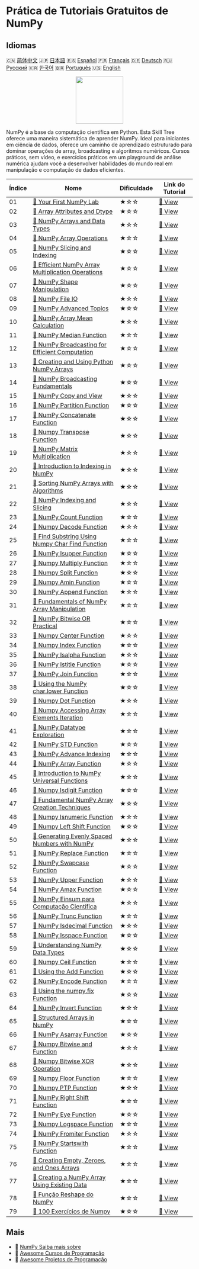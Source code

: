 # Prática de Tutoriais Gratuitos de NumPy

## Idiomas

🇨🇳 [简体中文](README_zh.md) 🇯🇵 [日本語](README_ja.md) 🇪🇸 [Español](README_es.md) 🇫🇷 [Français](README_fr.md) 🇩🇪 [Deutsch](README_de.md) 🇷🇺 [Русский](README_ru.md) 🇰🇷 [한국어](README_ko.md) 🇧🇷 [Português](README_pt.md) 🇺🇸 [English](README.md) 

<div align="center">
<img width="128px" src="https://file.labex.io/path/gdqX0QgXsYjL.png">
</div>

NumPy é a base da computação científica em Python. Esta Skill Tree oferece uma maneira sistemática de aprender NumPy. Ideal para iniciantes em ciência de dados, oferece um caminho de aprendizado estruturado para dominar operações de array, broadcasting e algoritmos numéricos. Cursos práticos, sem vídeo, e exercícios práticos em um playground de análise numérica ajudam você a desenvolver habilidades do mundo real em manipulação e computação de dados eficientes.

|   Índice | Nome                                                                                                                                            | Dificuldade   | Link do Tutorial                                                                                     |
|----------|-------------------------------------------------------------------------------------------------------------------------------------------------|---------------|------------------------------------------------------------------------------------------------------|
|       01 | [📖 Your First NumPy Lab](https://labex.io/pt/tutorials/numpy-your-first-numpy-lab-92735)                                                       | ★☆☆           | [🔗 View](https://labex.io/pt/tutorials/numpy-your-first-numpy-lab-92735)                            |
|       02 | [📖 Array Attributes and Dtype](https://labex.io/pt/tutorials/python-array-attributes-and-dtype-8027)                                           | ★☆☆           | [🔗 View](https://labex.io/pt/tutorials/python-array-attributes-and-dtype-8027)                      |
|       03 | [📖 NumPy Arrays and Data Types](https://labex.io/pt/tutorials/python-numpy-arrays-and-data-types-4996)                                         | ★☆☆           | [🔗 View](https://labex.io/pt/tutorials/python-numpy-arrays-and-data-types-4996)                     |
|       04 | [📖 NumPy Array Operations](https://labex.io/pt/tutorials/numpy-numpy-array-operations-1403)                                                    | ★☆☆           | [🔗 View](https://labex.io/pt/tutorials/numpy-numpy-array-operations-1403)                           |
|       05 | [📖 NumPy Slicing and Indexing](https://labex.io/pt/tutorials/python-numpy-slicing-and-indexing-352)                                            | ★☆☆           | [🔗 View](https://labex.io/pt/tutorials/python-numpy-slicing-and-indexing-352)                       |
|       06 | [📖 Efficient NumPy Array Multiplication Operations](https://labex.io/pt/tutorials/python-efficient-numpy-array-multiplication-operations-5007) | ★☆☆           | [🔗 View](https://labex.io/pt/tutorials/python-efficient-numpy-array-multiplication-operations-5007) |
|       07 | [📖 NumPy Shape Manipulation](https://labex.io/pt/tutorials/numpy-numpy-shape-manipulation-214)                                                 | ★☆☆           | [🔗 View](https://labex.io/pt/tutorials/numpy-numpy-shape-manipulation-214)                          |
|       08 | [📖 NumPy File IO](https://labex.io/pt/tutorials/python-numpy-file-io-127)                                                                      | ★☆☆           | [🔗 View](https://labex.io/pt/tutorials/python-numpy-file-io-127)                                    |
|       09 | [📖 NumPy Advanced Topics](https://labex.io/pt/tutorials/python-numpy-advanced-topics-11)                                                       | ★☆☆           | [🔗 View](https://labex.io/pt/tutorials/python-numpy-advanced-topics-11)                             |
|       10 | [📖 NumPy Array Mean Calculation](https://labex.io/pt/tutorials/numpy-numpy-array-mean-calculation-86481)                                       | ★☆☆           | [🔗 View](https://labex.io/pt/tutorials/numpy-numpy-array-mean-calculation-86481)                    |
|       11 | [📖 NumPy Median Function](https://labex.io/pt/tutorials/numpy-numpy-median-function-86483)                                                     | ★☆☆           | [🔗 View](https://labex.io/pt/tutorials/numpy-numpy-median-function-86483)                           |
|       12 | [📖 NumPy Broadcasting for Efficient Computation](https://labex.io/pt/tutorials/numpy-numpy-broadcasting-for-efficient-computation-85702)       | ★☆☆           | [🔗 View](https://labex.io/pt/tutorials/numpy-numpy-broadcasting-for-efficient-computation-85702)    |
|       13 | [📖 Creating and Using Python NumPy Arrays](https://labex.io/pt/tutorials/python-creating-and-using-python-numpy-arrays-86402)                  | ★☆☆           | [🔗 View](https://labex.io/pt/tutorials/python-creating-and-using-python-numpy-arrays-86402)         |
|       14 | [📖 NumPy Broadcasting Fundamentals](https://labex.io/pt/tutorials/numpy-numpy-broadcasting-fundamentals-86412)                                 | ★☆☆           | [🔗 View](https://labex.io/pt/tutorials/numpy-numpy-broadcasting-fundamentals-86412)                 |
|       15 | [📖 NumPy Copy and View](https://labex.io/pt/tutorials/python-numpy-copy-and-view-86421)                                                        | ★☆☆           | [🔗 View](https://labex.io/pt/tutorials/python-numpy-copy-and-view-86421)                            |
|       16 | [📖 NumPy Partition Function](https://labex.io/pt/tutorials/python-numpy-partition-function-86489)                                              | ★☆☆           | [🔗 View](https://labex.io/pt/tutorials/python-numpy-partition-function-86489)                       |
|       17 | [📖 NumPy Concatenate Function](https://labex.io/pt/tutorials/numpy-numpy-concatenate-function-86420)                                           | ★☆☆           | [🔗 View](https://labex.io/pt/tutorials/numpy-numpy-concatenate-function-86420)                      |
|       18 | [📖 Numpy Transpose Function](https://labex.io/pt/tutorials/numpy-numpy-transpose-function-86512)                                               | ★☆☆           | [🔗 View](https://labex.io/pt/tutorials/numpy-numpy-transpose-function-86512)                        |
|       19 | [📖 NumPy Matrix Multiplication](https://labex.io/pt/tutorials/python-numpy-matrix-multiplication-86479)                                        | ★☆☆           | [🔗 View](https://labex.io/pt/tutorials/python-numpy-matrix-multiplication-86479)                    |
|       20 | [📖 Introduction to Indexing in NumPy](https://labex.io/pt/tutorials/numpy-introduction-to-indexing-in-numpy-85699)                             | ★☆☆           | [🔗 View](https://labex.io/pt/tutorials/numpy-introduction-to-indexing-in-numpy-85699)               |
|       21 | [📖 Sorting NumPy Arrays with Algorithms](https://labex.io/pt/tutorials/numpy-sorting-numpy-arrays-with-algorithms-86500)                       | ★☆☆           | [🔗 View](https://labex.io/pt/tutorials/numpy-sorting-numpy-arrays-with-algorithms-86500)            |
|       22 | [📖 NumPy Indexing and Slicing](https://labex.io/pt/tutorials/numpy-numpy-indexing-and-slicing-86452)                                           | ★☆☆           | [🔗 View](https://labex.io/pt/tutorials/numpy-numpy-indexing-and-slicing-86452)                      |
|       23 | [📖 NumPy Count Function](https://labex.io/pt/tutorials/python-numpy-count-function-86423)                                                      | ★☆☆           | [🔗 View](https://labex.io/pt/tutorials/python-numpy-count-function-86423)                           |
|       24 | [📖 Numpy Decode Function](https://labex.io/pt/tutorials/numpy-numpy-decode-function-86427)                                                     | ★☆☆           | [🔗 View](https://labex.io/pt/tutorials/numpy-numpy-decode-function-86427)                           |
|       25 | [📖 Find Substring Using Numpy Char Find Function](https://labex.io/pt/tutorials/python-find-substring-using-numpy-char-find-function-86437)    | ★☆☆           | [🔗 View](https://labex.io/pt/tutorials/python-find-substring-using-numpy-char-find-function-86437)  |
|       26 | [📖 NumPy Isupper Function](https://labex.io/pt/tutorials/numpy-numpy-isupper-function-86467)                                                   | ★☆☆           | [🔗 View](https://labex.io/pt/tutorials/numpy-numpy-isupper-function-86467)                          |
|       27 | [📖 Numpy Multiply Function](https://labex.io/pt/tutorials/python-numpy-multiply-function-86485)                                                | ★☆☆           | [🔗 View](https://labex.io/pt/tutorials/python-numpy-multiply-function-86485)                        |
|       28 | [📖 Numpy Split Function](https://labex.io/pt/tutorials/numpy-numpy-split-function-86502)                                                       | ★☆☆           | [🔗 View](https://labex.io/pt/tutorials/numpy-numpy-split-function-86502)                            |
|       29 | [📖 Numpy Amin Function](https://labex.io/pt/tutorials/python-numpy-amin-function-86389)                                                        | ★☆☆           | [🔗 View](https://labex.io/pt/tutorials/python-numpy-amin-function-86389)                            |
|       30 | [📖 NumPy Append Function](https://labex.io/pt/tutorials/python-numpy-append-function-86391)                                                    | ★☆☆           | [🔗 View](https://labex.io/pt/tutorials/python-numpy-append-function-86391)                          |
|       31 | [📖 Fundamentals of NumPy Array Manipulation](https://labex.io/pt/tutorials/numpy-fundamentals-of-numpy-array-manipulation-85703)               | ★☆☆           | [🔗 View](https://labex.io/pt/tutorials/numpy-fundamentals-of-numpy-array-manipulation-85703)        |
|       32 | [📖 NumPy Bitwise OR Practical](https://labex.io/pt/tutorials/numpy-numpy-bitwise-or-practical-86408)                                           | ★☆☆           | [🔗 View](https://labex.io/pt/tutorials/numpy-numpy-bitwise-or-practical-86408)                      |
|       33 | [📖 Numpy Center Function](https://labex.io/pt/tutorials/numpy-numpy-center-function-86416)                                                     | ★☆☆           | [🔗 View](https://labex.io/pt/tutorials/numpy-numpy-center-function-86416)                           |
|       34 | [📖 Numpy Index Function](https://labex.io/pt/tutorials/numpy-numpy-index-function-86450)                                                       | ★☆☆           | [🔗 View](https://labex.io/pt/tutorials/numpy-numpy-index-function-86450)                            |
|       35 | [📖 NumPy Isalpha Function](https://labex.io/pt/tutorials/python-numpy-isalpha-function-86456)                                                  | ★☆☆           | [🔗 View](https://labex.io/pt/tutorials/python-numpy-isalpha-function-86456)                         |
|       36 | [📖 NumPy Istitle Function](https://labex.io/pt/tutorials/numpy-numpy-istitle-function-86466)                                                   | ★☆☆           | [🔗 View](https://labex.io/pt/tutorials/numpy-numpy-istitle-function-86466)                          |
|       37 | [📖 NumPy Join Function](https://labex.io/pt/tutorials/numpy-numpy-join-function-86470)                                                         | ★☆☆           | [🔗 View](https://labex.io/pt/tutorials/numpy-numpy-join-function-86470)                             |
|       38 | [📖 Using the NumPy char.lower Function](https://labex.io/pt/tutorials/numpy-using-the-numpy-char-lower-function-86477)                         | ★☆☆           | [🔗 View](https://labex.io/pt/tutorials/numpy-using-the-numpy-char-lower-function-86477)             |
|       39 | [📖 Numpy Dot Function](https://labex.io/pt/tutorials/numpy-numpy-dot-function-86429)                                                           | ★☆☆           | [🔗 View](https://labex.io/pt/tutorials/numpy-numpy-dot-function-86429)                              |
|       40 | [📖 Numpy Accessing Array Elements Iteration](https://labex.io/pt/tutorials/python-numpy-accessing-array-elements-iteration-86381)              | ★☆☆           | [🔗 View](https://labex.io/pt/tutorials/python-numpy-accessing-array-elements-iteration-86381)       |
|       41 | [📖 NumPy Datatype Exploration](https://labex.io/pt/tutorials/numpy-numpy-datatype-exploration-86425)                                           | ★☆☆           | [🔗 View](https://labex.io/pt/tutorials/numpy-numpy-datatype-exploration-86425)                      |
|       42 | [📖 NumPy STD Function](https://labex.io/pt/tutorials/numpy-numpy-std-function-86508)                                                           | ★☆☆           | [🔗 View](https://labex.io/pt/tutorials/numpy-numpy-std-function-86508)                              |
|       43 | [📖 NumPy Advance Indexing](https://labex.io/pt/tutorials/python-numpy-advance-indexing-86385)                                                  | ★☆☆           | [🔗 View](https://labex.io/pt/tutorials/python-numpy-advance-indexing-86385)                         |
|       44 | [📖 NumPy Array Function](https://labex.io/pt/tutorials/numpy-numpy-array-function-86400)                                                       | ★☆☆           | [🔗 View](https://labex.io/pt/tutorials/numpy-numpy-array-function-86400)                            |
|       45 | [📖 Introduction to NumPy Universal Functions](https://labex.io/pt/tutorials/python-introduction-to-numpy-universal-functions-85705)            | ★☆☆           | [🔗 View](https://labex.io/pt/tutorials/python-introduction-to-numpy-universal-functions-85705)      |
|       46 | [📖 Numpy Isdigit Function](https://labex.io/pt/tutorials/numpy-numpy-isdigit-function-86460)                                                   | ★☆☆           | [🔗 View](https://labex.io/pt/tutorials/numpy-numpy-isdigit-function-86460)                          |
|       47 | [📖 Fundamental NumPy Array Creation Techniques](https://labex.io/pt/tutorials/python-fundamental-numpy-array-creation-techniques-85698)        | ★☆☆           | [🔗 View](https://labex.io/pt/tutorials/python-fundamental-numpy-array-creation-techniques-85698)    |
|       48 | [📖 Numpy Isnumeric Function](https://labex.io/pt/tutorials/numpy-numpy-isnumeric-function-86462)                                               | ★☆☆           | [🔗 View](https://labex.io/pt/tutorials/numpy-numpy-isnumeric-function-86462)                        |
|       49 | [📖 Numpy Left Shift Function](https://labex.io/pt/tutorials/numpy-numpy-left-shift-function-86471)                                             | ★☆☆           | [🔗 View](https://labex.io/pt/tutorials/numpy-numpy-left-shift-function-86471)                       |
|       50 | [📖 Generating Evenly Spaced Numbers with NumPy](https://labex.io/pt/tutorials/numpy-generating-evenly-spaced-numbers-with-numpy-86473)         | ★☆☆           | [🔗 View](https://labex.io/pt/tutorials/numpy-generating-evenly-spaced-numbers-with-numpy-86473)     |
|       51 | [📖 NumPy Replace Function](https://labex.io/pt/tutorials/numpy-numpy-replace-function-86494)                                                   | ★☆☆           | [🔗 View](https://labex.io/pt/tutorials/numpy-numpy-replace-function-86494)                          |
|       52 | [📖 NumPy Swapcase Function](https://labex.io/pt/tutorials/python-numpy-swapcase-function-86510)                                                | ★☆☆           | [🔗 View](https://labex.io/pt/tutorials/python-numpy-swapcase-function-86510)                        |
|       53 | [📖 NumPy Upper Function](https://labex.io/pt/tutorials/numpy-numpy-upper-function-86516)                                                       | ★☆☆           | [🔗 View](https://labex.io/pt/tutorials/numpy-numpy-upper-function-86516)                            |
|       54 | [📖 NumPy Amax Function](https://labex.io/pt/tutorials/numpy-numpy-amax-function-86387)                                                         | ★☆☆           | [🔗 View](https://labex.io/pt/tutorials/numpy-numpy-amax-function-86387)                             |
|       55 | [📖 NumPy Einsum para Computação Científica](https://labex.io/pt/tutorials/python-numpy-einsum-for-scientific-computing-4991)                   | ★☆☆           | [🔗 View](https://labex.io/pt/tutorials/python-numpy-einsum-for-scientific-computing-4991)           |
|       56 | [📖 NumPy Trunc Function](https://labex.io/pt/tutorials/python-numpy-trunc-function-86514)                                                      | ★☆☆           | [🔗 View](https://labex.io/pt/tutorials/python-numpy-trunc-function-86514)                           |
|       57 | [📖 NumPy Isdecimal Function](https://labex.io/pt/tutorials/numpy-numpy-isdecimal-function-86458)                                               | ★☆☆           | [🔗 View](https://labex.io/pt/tutorials/numpy-numpy-isdecimal-function-86458)                        |
|       58 | [📖 NumPy Isspace Function](https://labex.io/pt/tutorials/numpy-numpy-isspace-function-86464)                                                   | ★☆☆           | [🔗 View](https://labex.io/pt/tutorials/numpy-numpy-isspace-function-86464)                          |
|       59 | [📖 Understanding NumPy Data Types](https://labex.io/pt/tutorials/python-understanding-numpy-data-types-85701)                                  | ★☆☆           | [🔗 View](https://labex.io/pt/tutorials/python-understanding-numpy-data-types-85701)                 |
|       60 | [📖 Numpy Ceil Function](https://labex.io/pt/tutorials/numpy-numpy-ceil-function-86414)                                                         | ★☆☆           | [🔗 View](https://labex.io/pt/tutorials/numpy-numpy-ceil-function-86414)                             |
|       61 | [📖 Using the Add Function](https://labex.io/pt/tutorials/numpy-using-the-add-function-86383)                                                   | ★☆☆           | [🔗 View](https://labex.io/pt/tutorials/numpy-using-the-add-function-86383)                          |
|       62 | [📖 NumPy Encode Function](https://labex.io/pt/tutorials/python-numpy-encode-function-86433)                                                    | ★☆☆           | [🔗 View](https://labex.io/pt/tutorials/python-numpy-encode-function-86433)                          |
|       63 | [📖 Using the numpy.fix Function](https://labex.io/pt/tutorials/numpy-using-the-numpy-fix-function-86439)                                       | ★☆☆           | [🔗 View](https://labex.io/pt/tutorials/numpy-using-the-numpy-fix-function-86439)                    |
|       64 | [📖 NumPy Invert Function](https://labex.io/pt/tutorials/python-numpy-invert-function-86454)                                                    | ★☆☆           | [🔗 View](https://labex.io/pt/tutorials/python-numpy-invert-function-86454)                          |
|       65 | [📖 Structured Arrays in NumPy](https://labex.io/pt/tutorials/python-structured-arrays-in-numpy-85704)                                          | ★☆☆           | [🔗 View](https://labex.io/pt/tutorials/python-structured-arrays-in-numpy-85704)                     |
|       66 | [📖 NumPy Asarray Function](https://labex.io/pt/tutorials/numpy-numpy-asarray-function-86404)                                                   | ★☆☆           | [🔗 View](https://labex.io/pt/tutorials/numpy-numpy-asarray-function-86404)                          |
|       67 | [📖 Numpy Bitwise and Function](https://labex.io/pt/tutorials/numpy-numpy-bitwise-and-function-86406)                                           | ★☆☆           | [🔗 View](https://labex.io/pt/tutorials/numpy-numpy-bitwise-and-function-86406)                      |
|       68 | [📖 Numpy Bitwise XOR Operation](https://labex.io/pt/tutorials/numpy-numpy-bitwise-xor-operation-86410)                                         | ★☆☆           | [🔗 View](https://labex.io/pt/tutorials/numpy-numpy-bitwise-xor-operation-86410)                     |
|       69 | [📖 Numpy Floor Function](https://labex.io/pt/tutorials/numpy-numpy-floor-function-86441)                                                       | ★☆☆           | [🔗 View](https://labex.io/pt/tutorials/numpy-numpy-floor-function-86441)                            |
|       70 | [📖 Numpy PTP Function](https://labex.io/pt/tutorials/numpy-numpy-ptp-function-86491)                                                           | ★☆☆           | [🔗 View](https://labex.io/pt/tutorials/numpy-numpy-ptp-function-86491)                              |
|       71 | [📖 NumPy Right Shift Function](https://labex.io/pt/tutorials/python-numpy-right-shift-function-86498)                                          | ★☆☆           | [🔗 View](https://labex.io/pt/tutorials/python-numpy-right-shift-function-86498)                     |
|       72 | [📖 NumPy Eye Function](https://labex.io/pt/tutorials/python-numpy-eye-function-86435)                                                          | ★☆☆           | [🔗 View](https://labex.io/pt/tutorials/python-numpy-eye-function-86435)                             |
|       73 | [📖 Numpy Logspace Function](https://labex.io/pt/tutorials/numpy-numpy-logspace-function-86475)                                                 | ★☆☆           | [🔗 View](https://labex.io/pt/tutorials/numpy-numpy-logspace-function-86475)                         |
|       74 | [📖 NumPy Fromiter Function](https://labex.io/pt/tutorials/numpy-numpy-fromiter-function-86445)                                                 | ★☆☆           | [🔗 View](https://labex.io/pt/tutorials/numpy-numpy-fromiter-function-86445)                         |
|       75 | [📖 NumPy Startswith Function](https://labex.io/pt/tutorials/numpy-numpy-startswith-function-86506)                                             | ★☆☆           | [🔗 View](https://labex.io/pt/tutorials/numpy-numpy-startswith-function-86506)                       |
|       76 | [📖 Creating Empty, Zeroes, and Ones Arrays](https://labex.io/pt/tutorials/numpy-creating-empty-zeroes-and-ones-arrays-86395)                   | ★☆☆           | [🔗 View](https://labex.io/pt/tutorials/numpy-creating-empty-zeroes-and-ones-arrays-86395)           |
|       77 | [📖 Creating a NumPy Array Using Existing Data](https://labex.io/pt/tutorials/numpy-creating-a-numpy-array-using-existing-data-86398)           | ★☆☆           | [🔗 View](https://labex.io/pt/tutorials/numpy-creating-a-numpy-array-using-existing-data-86398)      |
|       78 | [📖 Função Reshape do NumPy](https://labex.io/pt/tutorials/python-numpy-reshape-function-86496)                                                 | ★☆☆           | [🔗 View](https://labex.io/pt/tutorials/python-numpy-reshape-function-86496)                         |
|       79 | [📖 100 Exercícios de Numpy](https://labex.io/pt/tutorials/100-numpy-exercises-20746)                                                           | ★☆☆           | [🔗 View](https://labex.io/pt/tutorials/100-numpy-exercises-20746)                                   |

## Mais

- 🔗 [NumPy Saiba mais sobre](https://labex.io/pt/skilltrees/numpy)
- 🔗 [Awesome Cursos de Programação](https://github.com/labex-labs/awesome-programming-courses)
- 🔗 [Awesome Projetos de Programação](https://github.com/labex-labs/awesome-programming-projects)

